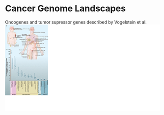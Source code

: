 # Cancer Genome Landscapes

Oncogenes and tumor supressor genes described by Vogelstein et al.
<br /> 
![Screenshot](cgl_screenshot_1.png) 